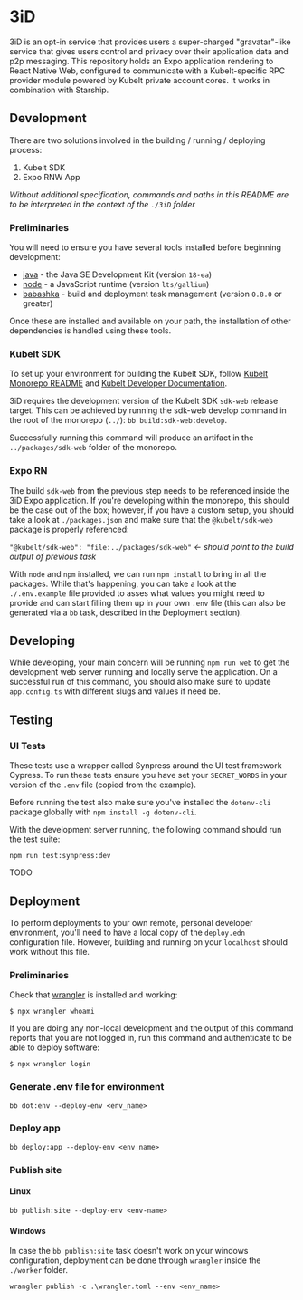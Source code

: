 # 3iD

3iD is an opt-in service that provides users a super-charged "gravatar"-like service that gives users control and privacy over their application data and p2p messaging. This repository holds an Expo application rendering to React Native Web, configured to communicate with a Kubelt-specific RPC provider module powered by Kubelt private account cores. It works in combination with Starship.

## Development

There are two solutions involved in the building / running / deploying process:
1. Kubelt SDK
2. Expo RNW App

*Without additional specification, commands and paths in this README are to be interpreted in the context of the `./3iD` folder*

### Preliminaries

You will need to ensure you have several tools installed before beginning development:

- [java](https://www.oracle.com/java/technologies/downloads/) - the Java SE Development Kit (version `18-ea`)
- [node](https://nodejs.org/en/) - a JavaScript runtime (version `lts/gallium`)
- [babashka](https://babashka.org/) - build and deployment task management (version `0.8.0` or greater)

Once these are installed and available on your path, the installation of other dependencies is handled using these tools.

### Kubelt SDK

To set up your environment for building the Kubelt SDK, follow [Kubelt Monorepo README](https://github.com/kubelt/kubelt) and [Kubelt Developer Documentation](https://developers.kubelt.com).

3iD requires the development version of the Kubelt SDK `sdk-web` release target. This can be achieved by running the sdk-web develop command in the root of the monorepo (`../`): `bb build:sdk-web:develop`.

Successfully running this command will produce an artifact in the `../packages/sdk-web` folder of the monorepo. 

### Expo RN

The build `sdk-web` from the previous step needs to be referenced inside the 3iD Expo application. If you're developing within the monorepo, this should be the case out of the box; however, if you have a custom setup, you should take a look at `./packages.json` and make sure that the `@kubelt/sdk-web` package is properly referenced:

`"@kubelt/sdk-web": "file:../packages/sdk-web"` *<- should point to the build output of previous task*

With `node` and `npm` installed, we can run `npm install` to bring in all the packages. While that's happening, you can take a look at the `./.env.example` file provided to asses what values you might need to provide and can start filling them up in your own `.env` file (this can also be generated via a `bb` task, described in the Deployment section).

## Developing

While developing, your main concern will be running `npm run web` to get the development web server running and locally serve the application. On a successful run of this command, you should also make sure to update `app.config.ts` with different slugs and values if need be.

## Testing

### UI Tests

These tests use a wrapper called Synpress around the UI test framework Cypress. To run these tests ensure you have set your `SECRET_WORDS` in your version of the `.env` file (copied from the example).

Before running the test also make sure you've installed the `dotenv-cli` package globally with `npm install -g dotenv-cli`.

With the development server running, the following command should run the test suite:

`npm run test:synpress:dev`

TODO

## Deployment

To perform deployments to your own remote, personal developer environment, you'll need to have a local copy of the `deploy.edn` configuration file. However, building and running on your `localhost` should work without this file.

### Preliminaries

Check that [wrangler](https://github.com/cloudflare/wrangler) is installed and working:

```shell
$ npx wrangler whoami
```

If you are doing any non-local development and the output of this command reports that you are not logged in, run this command and authenticate to be able to deploy software:

```shell
$ npx wrangler login
```

### Generate .env file for environment

`bb dot:env --deploy-env <env_name>`

### Deploy app

`bb deploy:app --deploy-env <env_name>`

### Publish site

#### Linux

`bb publish:site --deploy-env <env-name>`

#### Windows

In case the `bb publish:site` task doesn't work on your windows configuration,
deployment can be done through `wrangler` inside the `./worker` folder.

`wrangler publish -c .\wrangler.toml --env <env_name>`
